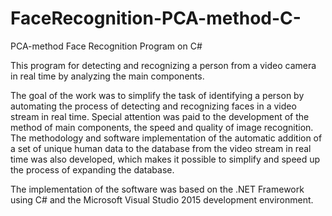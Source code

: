 # FaceRecognition-PCA-method-C-
PCA-method Face Recognition Program on C#

This program for detecting and recognizing a person from a video camera in real time by analyzing the main components. 

The goal of the work was to simplify the task of identifying a person by automating the process of detecting and recognizing faces
in a video stream in real time. 
Special attention was paid to the development of the method of main components, the speed and quality of image recognition. 
The methodology and software implementation of the automatic addition of a set of unique human data to the database from the video stream
in real time was also developed, which makes it possible to simplify and speed up the process of expanding the database.

The implementation of the software was based on the .NET Framework using C# and the Microsoft Visual Studio 2015 development environment.
